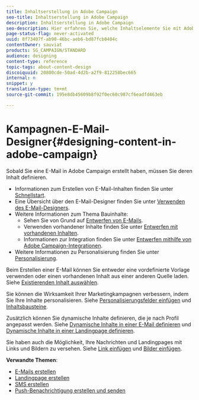 ```yaml
---
title: Inhaltserstellung in Adobe Campaign
seo-title: Inhaltserstellung in Adobe Campaign
description: Inhaltserstellung in Adobe Campaign
seo-description: Hier erfahren Sie, welche Inhaltselemente Sie mit Adobe Campaign definieren können.
page-status-flag: never-activated
uuid: 8f73407f-ab90-46bc-aeb6-bd87fcb0404c
contentOwner: sauviat
products: SG_CAMPAIGN/STANDARD
audience: designing
content-type: reference
topic-tags: about-content-design
discoiquuid: 20800cde-50ad-4d2b-a2f9-812258bec665
internal: n
snippet: y
translation-type: tm+mt
source-git-commit: 195e8db45609b8f92f0ec60c987cf6eadfd463eb

---
```



# Kampagnen-E-Mail-Designer{#designing-content-in-adobe-campaign}

Sobald Sie eine E-Mail in Adobe Campaign erstellt haben, müssen Sie deren Inhalt definieren.

<!--The Email Designer has more features than the Legacy Editor and is backward compatible.-->

* Informationen zum Erstellen von E-Mail-Inhalten finden Sie unter [Schnellstart](../../designing/using/quick-start.md).
* Eine Übersicht über den E-Mail-Designer finden Sie unter [Verwenden des E-Mail-Designers](../../designing/using/overview.md).
* Weitere Informationen zum Thema Bauinhalte:
   * Sehen Sie von Grund auf [Entwerfen von E-Mails](../../designing/using/designing-from-scratch.md).
   * Verwenden vorhandener Inhalte finden Sie unter [Entwerfen mit vorhandenen Inhalten](../../designing/using/using-existing-content.md).
   * Informationen zur Integration finden Sie unter [Entwerfen mithilfe von Adobe Campaign-Integrationen](../../designing/using/using-integrations.md).
* Weitere Informationen zu Personalisierung finden Sie unter [Personalisierung](../../designing/using/personalization.md).

Beim Erstellen einer E-Mail können Sie entweder eine vordefinierte Vorlage verwenden oder einen vorhandenen Inhalt aus einer anderen Quelle laden. Siehe [Existierenden Inhalt auswählen](../../designing/using/using-existing-content.md#selecting-an-existing-content).

Sie können die Wirksamkeit Ihrer Marketingkampagnen verbessern, indem Sie Ihre Inhalte personalisieren. Siehe [Personalisierungsfelder einfügen](../../designing/using/personalization.md#inserting-a-personalization-field) und [Inhaltsbausteine](../../designing/using/personalization.md#adding-a-content-block).

Zusätzlich können Sie dynamische Inhalte definieren, die je nach Profil angepasst werden. Siehe [Dynamische Inhalte in einer E-Mail definieren](../../designing/using/personalization.md#defining-dynamic-content-in-an-email) und [Dynamische Inhalte in einer Landingpage definieren](../../channels/using/defining-dynamic-content-in-a-landing-page.md).

Sie haben auch die Möglichkeit, Ihre Nachrichten und Landingpages mit Links und Bildern zu versehen. Siehe [Link einfügen](../../designing/using/links.md#inserting-a-link) und [Bilder einfügen](../../designing/using/images.md#inserting-images).

**Verwandte Themen**:

* [E-Mails erstellen](../../channels/using/creating-an-email.md)
* [Landingpage erstellen](../../channels/using/designing-a-landing-page.md)
* [SMS erstellen](../../channels/using/creating-an-sms-message.md)
* [Push-Benachrichtigung erstellen und senden](../../channels/using/preparing-and-sending-a-push-notification.md)
